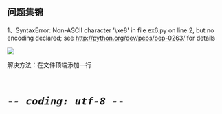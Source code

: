 ##  问题集锦  

1、SyntaxError: Non-ASCII character '\xe8' in file ex6.py on line 2, but no encoding declared; see http://python.org/dev/peps/pep-0263/ for details  

![](http://oqym24k6p.bkt.clouddn.com/xiaoyi/2018-07-19-Snip20180719_15.png)  

解决方法：在文件顶端添加一行    
<code>
 # -*- coding: utf-8 -*-    
</code>
